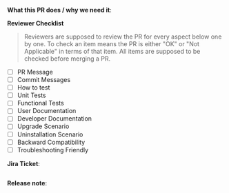 <!--  Thanks for sending a pull request!  Here are some tips for you:
1. Follow the instructions for writing a release note from k8s: https://git.k8s.io/community/contributors/guide/release-notes.md
-->

**What this PR does / why we need it**:

**Reviewer Checklist**
<!-- Check [Expectations from a PR](/CONTRIBUTING.md#expectations-from-a-pr) for the details -->

> Reviewers are supposed to review the PR for every aspect below one by one. To check an item means the PR is either "OK" or "Not Applicable" in terms of that item. All items are supposed to be checked before merging a PR. 

- [ ] PR Message
- [ ] Commit Messages
- [ ] How to test
- [ ] Unit Tests
- [ ] Functional Tests
- [ ] User Documentation
- [ ] Developer Documentation
- [ ] Upgrade Scenario
- [ ] Uninstallation Scenario
- [ ] Backward Compatibility
- [ ] Troubleshooting Friendly

**Jira Ticket**:
<!--  Write the link to the Jira ticket:
If the task is not tracked by a Jira ticket, just write "NONE".
-->
```jira-ticket

```

**Release note**:
<!--  Write your release note:
1. Enter your extended release note in the below block. If the PR requires additional action from users switching to the new release, include the string "action required".
2. If no release note is required, just write "NONE".
-->
```release-note

```
